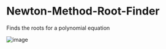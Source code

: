 # Newton-Method-Root-Finder
Finds the roots for a polynomial equation

![image](https://cloud.githubusercontent.com/assets/10437615/12709160/e1789490-c876-11e5-94bd-9239211064cc.PNG)

